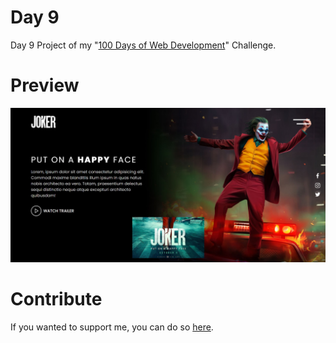 # Day 9
Day 9 Project of my "[100 Days of Web Development](https://github.com/ArunMurugavel24/100_Days_of_Web_Coding)" Challenge.

# Preview

![Day 9 Website Preview Image](https://github.com/ArunMurugavel24/Day_9/blob/master/Day%209.jpg)

# Contribute

If you wanted to support me, you can do so [here](https://www.buymeacoffee.com/ArunMurugavel24).
